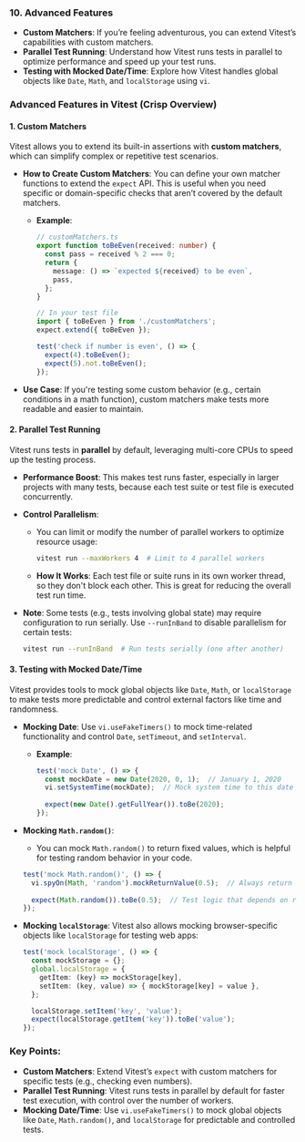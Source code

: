 
### 10. **Advanced Features**

- **Custom Matchers**: If you’re feeling adventurous, you can extend Vitest’s capabilities with custom matchers.
- **Parallel Test Running**: Understand how Vitest runs tests in parallel to optimize performance and speed up your test runs.
- **Testing with Mocked Date/Time**: Explore how Vitest handles global objects like `Date`, `Math`, and `localStorage` using `vi`.


### **Advanced Features in Vitest (Crisp Overview)**

#### **1. Custom Matchers**

Vitest allows you to extend its built-in assertions with **custom matchers**, which can simplify complex or repetitive test scenarios.

- **How to Create Custom Matchers**: You can define your own matcher functions to extend the `expect` API. This is useful when you need specific or domain-specific checks that aren’t covered by the default matchers.
    
    - **Example**:
        
        ```ts
        // customMatchers.ts
        export function toBeEven(received: number) {
          const pass = received % 2 === 0;
          return {
            message: () => `expected ${received} to be even`,
            pass,
          };
        }
        
        // In your test file
        import { toBeEven } from './customMatchers';
        expect.extend({ toBeEven });
        
        test('check if number is even', () => {
          expect(4).toBeEven();
          expect(5).not.toBeEven();
        });
        ```
        
- **Use Case**: If you're testing some custom behavior (e.g., certain conditions in a math function), custom matchers make tests more readable and easier to maintain.
    

#### **2. Parallel Test Running**

Vitest runs tests in **parallel** by default, leveraging multi-core CPUs to speed up the testing process.

- **Performance Boost**: This makes test runs faster, especially in larger projects with many tests, because each test suite or test file is executed concurrently.
    
- **Control Parallelism**:
    
    - You can limit or modify the number of parallel workers to optimize resource usage:
        
        ```bash
        vitest run --maxWorkers 4  # Limit to 4 parallel workers
        ```
        
    - **How It Works**: Each test file or suite runs in its own worker thread, so they don't block each other. This is great for reducing the overall test run time.
        
- **Note**: Some tests (e.g., tests involving global state) may require configuration to run serially. Use `--runInBand` to disable parallelism for certain tests:
    
    ```bash
    vitest run --runInBand  # Run tests serially (one after another)
    ```
    

#### **3. Testing with Mocked Date/Time**

Vitest provides tools to mock global objects like `Date`, `Math`, or `localStorage` to make tests more predictable and control external factors like time and randomness.

- **Mocking Date**: Use `vi.useFakeTimers()` to mock time-related functionality and control `Date`, `setTimeout`, and `setInterval`.
    
    - **Example**:
        
        ```ts
        test('mock Date', () => {
          const mockDate = new Date(2020, 0, 1);  // January 1, 2020
          vi.setSystemTime(mockDate);  // Mock system time to this date
          
          expect(new Date().getFullYear()).toBe(2020);
        });
        ```
        
- **Mocking `Math.random()`**:
    
    - You can mock `Math.random()` to return fixed values, which is helpful for testing random behavior in your code.
    
    ```ts
    test('mock Math.random()', () => {
      vi.spyOn(Math, 'random').mockReturnValue(0.5);  // Always return 0.5
      
      expect(Math.random()).toBe(0.5);  // Test logic that depends on random values
    });
    ```
    
- **Mocking `localStorage`**: Vitest also allows mocking browser-specific objects like `localStorage` for testing web apps:
    
    ```ts
    test('mock localStorage', () => {
      const mockStorage = {};
      global.localStorage = {
        getItem: (key) => mockStorage[key],
        setItem: (key, value) => { mockStorage[key] = value },
      };
    
      localStorage.setItem('key', 'value');
      expect(localStorage.getItem('key')).toBe('value');
    });
    ```
    

### **Key Points**:

- **Custom Matchers**: Extend Vitest’s `expect` with custom matchers for specific tests (e.g., checking even numbers).
- **Parallel Test Running**: Vitest runs tests in parallel by default for faster test execution, with control over the number of workers.
- **Mocking Date/Time**: Use `vi.useFakeTimers()` to mock global objects like `Date`, `Math.random()`, and `localStorage` for predictable and controlled tests.